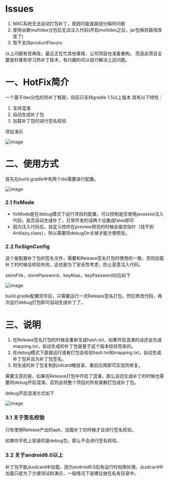 # Issues
1. MAC系统无法自动打包补丁，原因可能是路径分隔符问题
2. 使用谷歌multidex分包后无法注入代码(开启multidex之后，jar包保存路径改变了)
3. 暂不支持productFlavors

以上问题有空再改，最近正在忙其他事情，公司项目也准备重构。
而且此项目主要是科普和学习热补丁技术，有兴趣的可以自行解决上述问题。

# 一、HotFix简介
一个基于dex分包的热补丁框架，目前只支持gradle 1.5以上版本
具有以下特性：

1. 支持混淆
2. 自动生成补丁包
3. 加载补丁包时进行签名校验

项目演示

![image](https://github.com/AItsuki/HotFix/raw/master/image/Demo.gif)

# 二、使用方式
首先在build.gradle中有两个dsl需要进行配置。

![image](https://github.com/AItsuki/HotFix/raw/master/image/dsl.png)

### 2.1 fixMode
- fixMode是在debug模式下运行项目的配置，可以控制是否使用javassist注入代码，是否自动生成补丁，日常开发的话两个设置成false即可
- 因为注入代码后，自定义控件在preview预览的时候会报空指针（找不到Antilazy.class），所以需要将debugOn关掉才能方便预览。

### 2.2 fixSignConfig
这个是配置补丁包的签名文件，需要和Release签名打包时使用的一致，否则加载补丁的时候会校验失败，这也是为了安全性考虑，防止恶意注入代码。

storeFile，storePassword，keyAlias，keyPassword对应如下

![image](https://github.com/AItsuki/HotFix/raw/master/image/sign.png)

build.gradle配置完毕后，只需要运行一次Release签名打包，然后修改代码，再次运行debug打包即可自动生成补丁了。

# 三、说明
1. 在Release签名打包的时候会重新生成hash.txt，如果开启混淆的话还会生成mapping.txt，自动生成的补丁包是基于这个版本校验而来的。
2. 在debug模式下直接运行或者打包会校验hash.txt和mapping.txt，自动生成补丁包并且为补丁包签名。
3. 将生成的补丁包复制到sdcard根目录，重启应用即可实现热修复。

需要注意的是，如果在Release打包中开启了混淆，那么自动生成补丁的时候也需要将debug开启混淆，否则会将整个项目的所有类都打包成补丁包。

debug开启混淆方式如下

![image](https://github.com/AItsuki/HotFix/raw/master/image/debug-minify.png)

### 3.1 关于签名校验
只有使用Release产出的apk，加载补丁的时候才会进行签名校验。

如果你手机上安装的是debug包，那么不会进行签名校验。

### 3.2 关于android6.0以上
补丁包不能从sdcard中加载，因为android6.0后有运行时权限处理。从sdcard中加载只是为了方便测试和演示，一般情况下是建议放在私有目录中。
